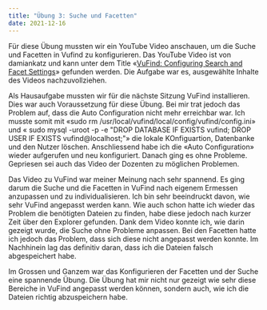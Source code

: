 ```yaml
---
title: "Übung 3: Suche und Facetten"
date: 2021-12-16
---
```


<p>Für diese Übung mussten wir ein YouTube Video anschauen, um die Suche und Facetten in Vufind zu konfigurieren.  Das YouTube Video ist von damiankatz und kann unter dem Title «<a href="https://www.youtube.com/watch?app=desktop&v=qFbW8u9UQyM&list=PL5_8_wT3JpgE5rv38PwE2ulKlgzBY389y&index=4">VuFind: Configuring Search and Facet Settings</a>» gefunden werden. Die Aufgabe war es, ausgewählte Inhalte des Videos nachzuvollziehen.</p> 

<p>Als Hausaufgabe mussten wir für die nächste Sitzung VuFind installieren. Dies war auch Voraussetzung für diese Übung. Bei mir trat jedoch das Problem auf, dass die Auto Configuration nicht mehr erreichbar war. Ich musste somit mit «sudo rm /usr/local/vufind/local/config/vufind/config.ini» und « sudo mysql -uroot -p -e "DROP DATABASE IF EXISTS vufind; DROP USER IF EXISTS vufind@localhost;"» die lokale KOnfiguartion, Datenbanke und den Nutzer löschen. Anschliessend habe ich die «Auto Configuration» wieder aufgerufen und neu konfiguriert. Danach ging es ohne Probleme. Gepriesen sei auch das Video der Dozenten zu möglichen Problemen.</p>

<p>Das Video zu VuFind war meiner Meinung nach sehr spannend. Es ging darum die Suche und die Facetten in VuFind nach eigenem Ermessen anzupassen und zu individualisieren. Ich bin sehr beeindruckt davon, wie sehr VuFind angepasst werden kann. Wie auch schon hatte ich wieder das Problem die benötigten Dateien zu finden, habe diese jedoch nach kurzer Zeit über den Explorer gefunden. Dank dem Video konnte ich, wie darin gezeigt wurde, die Suche ohne Probleme anpassen. Bei den Facetten hatte ich jedoch das Problem, dass sich diese nicht angepasst werden konnte. Im Nachhinein lag das definitiv daran, dass ich die Dateien falsch abgespeichert habe.</p> 

<p>Im Grossen und Ganzem war das Konfigurieren der Facetten und der Suche eine spannende Übung. Die Übung hat mir nicht nur gezeigt wie sehr diese Bereiche in VuFind angepasst werden können, sondern auch, wie ich die Dateien richtig abzuspeichern habe.</p>
